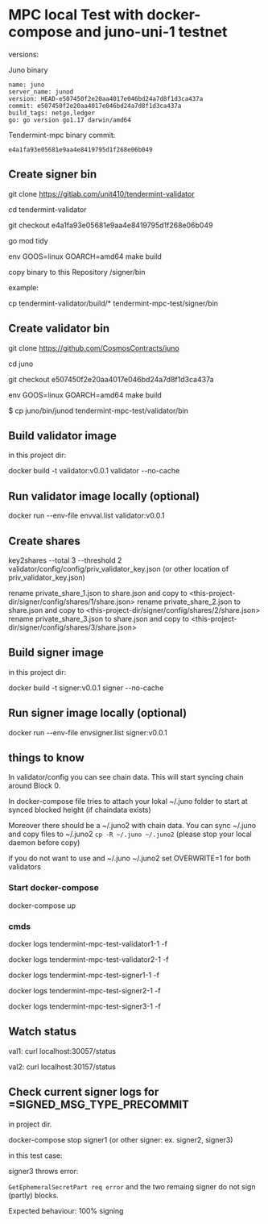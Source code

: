 # MPC local Test with docker-compose and juno-uni-1 testnet

versions:

Juno binary
```
name: juno
server_name: junod
version: HEAD-e507450f2e20aa4017e046bd24a7d8f1d3ca437a
commit: e507450f2e20aa4017e046bd24a7d8f1d3ca437a
build_tags: netgo,ledger
go: go version go1.17 darwin/amd64
```


Tendermint-mpc binary commit:

```
e4a1fa93e05681e9aa4e8419795d1f268e06b049
```

## Create signer bin

git clone https://gitlab.com/unit410/tendermint-validator

cd tendermint-validator

git checkout e4a1fa93e05681e9aa4e8419795d1f268e06b049

go mod tidy

env GOOS=linux GOARCH=amd64 make build

copy binary to this Repository <project-dir>/signer/bin

example:

cp tendermint-validator/build/* tendermint-mpc-test/signer/bin


## Create validator bin

git clone https://github.com/CosmosContracts/juno

cd juno

git checkout e507450f2e20aa4017e046bd24a7d8f1d3ca437a

env GOOS=linux GOARCH=amd64 make build

$ cp juno/bin/junod tendermint-mpc-test/validator/bin

## Build validator image

in this project dir:

docker build -t validator:v0.0.1 validator --no-cache

## Run validator image locally (optional)

docker run --env-file envval.list validator:v0.0.1

## Create shares

key2shares --total 3 --threshold 2 validator/config/config/priv_validator_key.json (or other location of priv_validator_key.json)

rename private_share_1.json to share.json and copy to <this-project-dir/signer/config/shares/1/share.json>
rename private_share_2.json to share.json and copy to <this-project-dir/signer/config/shares/2/share.json>
rename private_share_3.json to share.json and copy to <this-project-dir/signer/config/shares/3/share.json>

## Build signer image

in this project dir:

docker build -t signer:v0.0.1 signer --no-cache

## Run signer image locally (optional)

docker run --env-file envsigner.list signer:v0.0.1


## things to know

In validator/config you can see chain data. This will start syncing chain around Block 0.

In docker-compose file tries to attach your lokal ~/.juno folder to start at synced blocked height (if chaindata exists)

Moreover there should be a ~/.juno2 with chain data. You can sync ~/.juno and copy files to ~/.juno2 `cp -R ~/.juno ~/.juno2` (please stop your local daemon before copy)

if you do not want to use and ~/.juno ~/.juno2 set OVERWRITE=1 for both validators


### Start docker-compose

docker-compose up


### cmds

docker logs tendermint-mpc-test-validator1-1 -f

docker logs tendermint-mpc-test-validator2-1 -f


docker logs tendermint-mpc-test-signer1-1 -f

docker logs tendermint-mpc-test-signer2-1 -f

docker logs tendermint-mpc-test-signer3-1 -f



## Watch status

val1: curl localhost:30057/status

val2: curl localhost:30157/status


## Check current signer logs for =SIGNED_MSG_TYPE_PRECOMMIT

in project dir.

docker-compose stop signer1 (or other signer: ex. signer2, signer3)

in this test case:

signer3 throws error:

`GetEphemeralSecretPart req error` and the two remaing signer do not sign (partly) blocks.

Expected behaviour: 100% signing